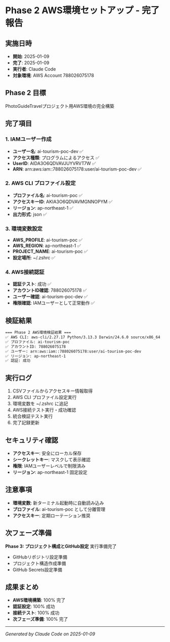 # Phase 2 AWS環境セットアップ - 完了報告

## 実施日時
- **開始**: 2025-01-09
- **完了**: 2025-01-09
- **実行者**: Claude Code
- **対象環境**: AWS Account 788026075178

## Phase 2 目標
PhotoGuideTravelプロジェクト用AWS環境の完全構築

## 完了項目

### 1. IAMユーザー作成
- **ユーザー名**: ai-tourism-poc-dev ✅
- **アクセス種類**: プログラムによるアクセス ✅
- **UserID**: AIDA3O6QDVAVJUYVRVT7W ✅
- **ARN**: arn:aws:iam::788026075178:user/ai-tourism-poc-dev ✅

### 2. AWS CLI プロファイル設定
- **プロファイル名**: ai-tourism-poc ✅
- **アクセスキーID**: AKIA3O6QDVAVMGNNOPYM ✅
- **リージョン**: ap-northeast-1 ✅
- **出力形式**: json ✅

### 3. 環境変数設定
- **AWS_PROFILE**: ai-tourism-poc ✅
- **AWS_REGION**: ap-northeast-1 ✅
- **PROJECT_NAME**: ai-tourism-poc ✅
- **設定場所**: ~/.zshrc ✅

### 4. AWS接続認証
- **認証テスト**: 成功 ✅
- **アカウントID確認**: 788026075178 ✅
- **ユーザー確認**: ai-tourism-poc-dev ✅
- **権限確認**: IAMユーザーとして正常動作 ✅

## 検証結果
```bash
=== Phase 2 AWS環境検証結果 ===
✅ AWS CLI: aws-cli/2.27.17 Python/3.13.3 Darwin/24.6.0 source/x86_64
✅ プロファイル: ai-tourism-poc
✅ アカウントID: 788026075178
✅ ユーザー: arn:aws:iam::788026075178:user/ai-tourism-poc-dev
✅ リージョン: ap-northeast-1
✅ 認証: 成功
```

## 実行ログ
1. CSVファイルからアクセスキー情報取得
2. AWS CLI プロファイル設定実行
3. 環境変数を ~/.zshrc に追記
4. AWS接続テスト実行・成功確認
5. 統合検証テスト実行
6. 完了記録更新

## セキュリティ確認
- **アクセスキー**: 安全にローカル保存
- **シークレットキー**: マスクして表示確認
- **権限**: IAMユーザーレベルで制限済み
- **リージョン**: ap-northeast-1 固定設定

## 注意事項
- **環境変数**: 新ターミナル起動時に自動読み込み
- **プロファイル**: ai-tourism-poc として分離管理
- **アクセスキー**: 定期ローテーション推奨

## 次フェーズ準備
**Phase 3: プロジェクト構成とGitHub設定** 実行準備完了
- GitHubリポジトリ設定準備
- プロジェクト構造作成準備
- GitHub Secrets設定準備

## 成果まとめ
- **AWS環境構築**: 100% 完了
- **認証設定**: 100% 成功
- **接続テスト**: 100% 成功  
- **次フェーズ準備**: 100% 完了

---
*Generated by Claude Code on 2025-01-09*